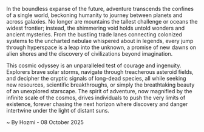 
In the boundless expanse of the future, adventure transcends the confines of a single world, beckoning humanity to journey between planets and across galaxies. No longer are mountains the tallest challenge or oceans the widest frontier; instead, the shimmering void holds untold wonders and ancient mysteries. From the bustling trade lanes connecting colonized systems to the uncharted nebulae whispered about in legends, every jump through hyperspace is a leap into the unknown, a promise of new dawns on alien shores and the discovery of civilizations beyond imagination.

This cosmic odyssey is an unparalleled test of courage and ingenuity. Explorers brave solar storms, navigate through treacherous asteroid fields, and decipher the cryptic signals of long-dead species, all while seeking new resources, scientific breakthroughs, or simply the breathtaking beauty of an unexplored starscape. The spirit of adventure, now magnified by the infinite scale of the cosmos, drives individuals to push the very limits of existence, forever chasing the next horizon where discovery and danger intertwine under the light of distant suns.

~ By Hozmi - 08 October 2025
